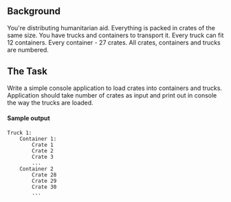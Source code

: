 ## Background

You're distributing humanitarian aid. Everything is packed in crates of the same size. You have trucks and containers to transport it. Every truck can fit 12 containers. Every container - 27 crates. All crates, containers and trucks are numbered.

## The Task

Write a simple console application to load crates into containers and trucks. Application should take number of crates as input and print out in console the way the trucks are loaded.

#### Sample output

```
Truck 1:
    Container 1:
        Crate 1
        Crate 2
        Crate 3
        ...
    Container 2
        Crate 28
        Crate 29
        Crate 30
        ...
```